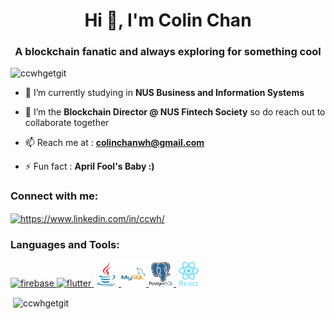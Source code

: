 <h1 align="center">Hi 👋, I'm Colin Chan</h1>
<h3 align="center">A blockchain fanatic and always exploring for something cool</h3>

<p align="left"> <img src="https://komarev.com/ghpvc/?username=ccwhgetgit&label=Profile%20views&color=0e75b6&style=flat" alt="ccwhgetgit" /> </p>

- 🔭 I’m currently studying in **NUS Business and Information Systems**

- 🤝 I’m the **Blockchain Director @ NUS Fintech Society** so do reach out to collaborate together 

- 📫 Reach me at : **colinchanwh@gmail.com**

- ⚡ Fun fact :  **April Fool's Baby :)**

<h3 align="left">Connect with me:</h3>
<p align="left">
<a href="https://linkedin.com/in/colinchanwh" target="blank"><img align="center" src="https://raw.githubusercontent.com/rahuldkjain/github-profile-readme-generator/master/src/images/icons/Social/linked-in-alt.svg" alt="https://www.linkedin.com/in/ccwh/" height="30" width="40" /></a>
</p>

<h3 align="left">Languages and Tools:</h3>
<p align="left"> <a href="https://firebase.google.com/" target="_blank"> <img src="https://www.vectorlogo.zone/logos/firebase/firebase-icon.svg" alt="firebase" width="40" height="40"/> </a> <a href="https://flutter.dev" target="_blank"> <img src="https://www.vectorlogo.zone/logos/flutterio/flutterio-icon.svg" alt="flutter" width="40" height="40"/> </a> <a href="https://www.java.com" target="_blank"> <img src="https://raw.githubusercontent.com/devicons/devicon/master/icons/java/java-original.svg" alt="java" width="40" height="40"/> </a> <a href="https://www.mysql.com/" target="_blank"> <img src="https://raw.githubusercontent.com/devicons/devicon/master/icons/mysql/mysql-original-wordmark.svg" alt="mysql" width="40" height="40"/> </a> <a href="https://www.postgresql.org" target="_blank"> <img src="https://raw.githubusercontent.com/devicons/devicon/master/icons/postgresql/postgresql-original-wordmark.svg" alt="postgresql" width="40" height="40"/> </a> <a href="https://reactjs.org/" target="_blank"> <img src="https://raw.githubusercontent.com/devicons/devicon/master/icons/react/react-original-wordmark.svg" alt="react" width="40" height="40"/> </a> </p>

<p>&nbsp;<img align="center" src="https://github-readme-stats.vercel.app/api?username=ccwhgetgit&show_icons=true&locale=en" alt="ccwhgetgit" /></p>
